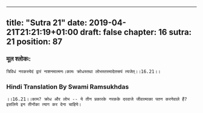 
---
title: "Sutra 21"
date: 2019-04-21T21:21:19+01:00
draft: false
chapter: 16
sutra: 21
position: 87
---
### मूल श्लोकः:
```
त्रिविधं नरकस्येदं द्वारं नाशनमात्मनः।कामः क्रोधस्तथा लोभस्तस्मादेतत्त्रयं त्यजेत्।।16.21।।

```

### Hindi Translation By Swami Ramsukhdas
```
।।16.21।।काम? क्रोध और लोभ -- ये तीन प्रकारके नरकके दरवाजे जीवात्माका पतन करनेवाले हैं? इसलिये इन तीनोंका त्याग कर देना चाहिये।

```

